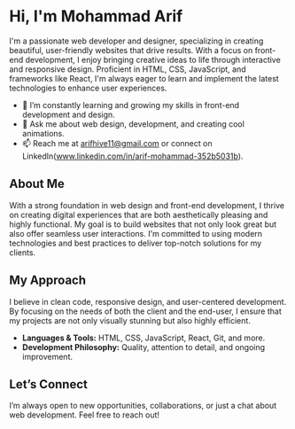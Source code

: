 # Hi, I'm Mohammad Arif

I'm a passionate web developer and designer, specializing in creating beautiful, user-friendly websites that drive results. With a focus on front-end development, I enjoy bringing creative ideas to life through interactive and responsive design. Proficient in HTML, CSS, JavaScript, and frameworks like React, I'm always eager to learn and implement the latest technologies to enhance user experiences.

- 🌱 I’m constantly learning and growing my skills in front-end development and design.
- 💬 Ask me about web design, development, and creating cool animations.
- 📫 Reach me at arifhive11@gmail.com or connect on LinkedIn(www.linkedin.com/in/arif-mohammad-352b5031b).

## About Me

With a strong foundation in web design and front-end development, I thrive on creating digital experiences that are both aesthetically pleasing and highly functional. My goal is to build websites that not only look great but also offer seamless user interactions. I'm committed to using modern technologies and best practices to deliver top-notch solutions for my clients.

## My Approach

I believe in clean code, responsive design, and user-centered development. By focusing on the needs of both the client and the end-user, I ensure that my projects are not only visually stunning but also highly efficient.

- **Languages & Tools:** HTML, CSS, JavaScript, React, Git, and more.
- **Development Philosophy:** Quality, attention to detail, and ongoing improvement.

## Let’s Connect

I’m always open to new opportunities, collaborations, or just a chat about web development. Feel free to reach out!
